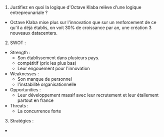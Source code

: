 1. Justifiez en quoi la logique d'Octave Klaba relève d'une logique entrepreunariale ?
- Octave Klaba mise plus sur l'innovation que sur un renforcement de ce qu'il a déjà établis, on voit 30% de croissance par an, une création 3 nouveaux datacenters.

2. SWOT :
- Strength :
	- Son établissement dans plusieurs pays.
	- compétitif (prix les plus bas)
	- Leur engouement pour l'innovation
- Weaknesses :
	- Son manque de personnel
	- l'instabilité organisationnelle
- Opportunities :
	- Leur développement massif avec leur recrutement et leur étallement partout en france
- Threats :
	- La concurrence forte

3. Stratégies :
- 
